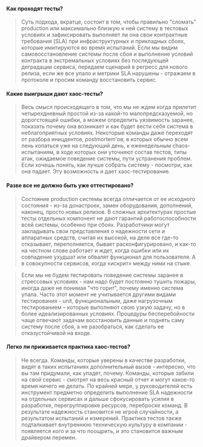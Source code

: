 #### Как проходят тесты?

> Суть подхода, вкратце, состоит в том, чтобы правильно "сломать" production или максимально близкую к ней систему в тестовых условиях и зафиксировать выполняет ли она свои контрактные требования (SLA) при инфраструктурных и прикладных сбоях, которые имитируются во время испытаний. Если мы видим самовосстановление системы после сбоя и выполнение условий контракта в экстремальных условиях без последующей деградации сервиса, передаем сценарий в регресс для нового релиза, если же все упало и метрики SLA нарушены - отражаем в протоколе и просим команду восстановить сервис. 

#### Какие выигрыши дают хаос-тесты?

> Весь смысл происходящего в том, что мы не ждем когда прилетит четырехдневный простой из-за какой-то малопредсказуемой, но дорогстоящей ошибки, а можем определить уязвимость заранее, показать почему она возникает и как будет вести себя система в неблагоприятных условиях. Некоторые команды даже переходят от разбора иницдентов, postmortem'ов, в которых обычно всем лень копаться уже на следующий день, к еженедельным chaos-испытаниям, в ходе которых они уточняют состав тестов, типы атак, ожидаемое поведение системы, пути устранения проблем. Если хочешь понять, как лучше собрать систему - посмотри, как она падает. Эту возможность и дает хаос-тестирование. 

#### Разве все не должно быть уже оттестировано?

> Состояние production системы всегда отличается от ее исходного состояния - из-за донастроек, замен оборудования, дополнений, наконец, просто новых релизов. В сложных архитектурах простые тесты отдельных компонент не дают гарантий работоспособности всей системы, особенно при сбоях. Разработчики могут закладывать свои представления о надежности сети и аппаратных средств, считая их высокой, на деле все где-то отказывает, переполняется, бывает расконфигурировано, и как-то на честном слове работает и ждет, когда ошибки или их совпадение ухудшат или обвалят функционал для пользователя. А в совокупности сервисов, когда «искрит» между ними на стыке.

> Если мы не будем тестировать поведение системы заранее в стрессовых условиях - нам надо будет постоянно тушить пожары, иногда даже не понимая "что горит", почему именно система упала. Часто этот момент не учитывается другими видами тестирования - unit, функциональным, даже нагрузочным тестированием – которые выполняют свою  узкую задачу, но в более идеализированных условиях. Процедуры бесперебойности чаще отвечают задачам восстановить данные и поднять саму систему после сбоя, а не разобраться, как сделать ее отказустойчивой на входе.

#### Легко ли приживается практика хаос-тестов?

> Не всегда. Команды, которые уверены в качестве разработки, видят в таких испытаниях дополнительный вызов - интересно, что вы там придумали, как упадет, почему. Команды, которые забили на свой сервис - смотрят на весь красный отчет и могут какое-то время ничего не делать. По крайней мере, у руководителей есть инструмент  предметно определить выполнение SLA надежности на отдельных сервисах и дальше сфокусировать усилия в разработке, перегруппировке ресурсов, переброске команд. В результате надежность становится не игрой случайности, а результатом испытаний и измерений. Практика тестов также подталкивает внутреннюю техническую культуру в компании - появляется кого и за что поощрить, и это становится важным драйвером перемен.
